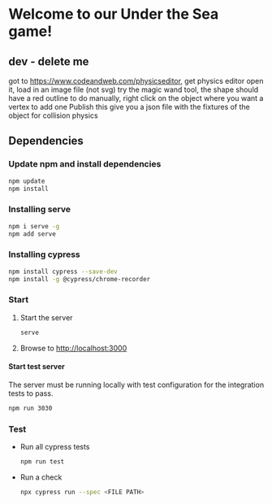 # Welcome to our Under the Sea game!

## dev - delete me 
got to https://www.codeandweb.com/physicseditor, get physics editor 
open it, load in an image file (not svg)
try the magic wand tool, the shape should have a red outline
to do manually, right click on the object where you want a vertex to add one
Publish 
this give you a json file with the fixtures of the object for collision physics  



## Dependencies

### Update npm and install dependencies

```bash
npm update
npm install
```

### Installing serve

```bash
npm i serve -g
npm add serve
```

### Installing cypress

```bash
npm install cypress --save-dev
npm install -g @cypress/chrome-recorder
```

### Start

1. Start the server
   ```bash
   serve
   ```
2. Browse to [http://localhost:3000](http://localhost:3000)

#### Start test server

The server must be running locally with test configuration for the
integration tests to pass.

```bash
npm run 3030
```

<!-- npm install cypress --save-dev
npx cypress open -->

### Test

- Run all cypress tests
  ```bash
  npm run test
  ```
- Run a check
  ```bash
  npx cypress run --spec <FILE PATH>
  ```
